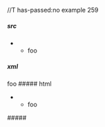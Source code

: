 //T has-passed:no
example 259
##### src
- - foo
##### xml
<?xml version="1.0" encoding="UTF-8"?>
<!DOCTYPE document SYSTEM "CommonMark.dtd">
<document xmlns="http://commonmark.org/xml/1.0">
  <list type="bullet" tight="true">
    <item>
      <list type="bullet" tight="true">
        <item>
          <paragraph>
            <text>foo</text>
          </paragraph>
        </item>
      </list>
    </item>
  </list>
</document>
##### html
<ul>
<li>
<ul>
<li>foo</li>
</ul>
</li>
</ul>
#####
